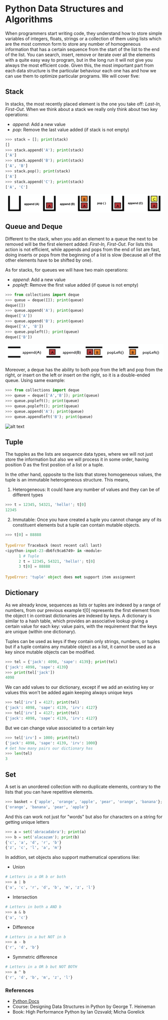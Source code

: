 # Python Data Structures and Algorithms 

When programmers start writing code, they understand how to store simple variables of integers, floats, strings or a collection of them using lists which are the most common form to store any number of homogeneous information that has a certain sequence from the start of the list to the end of the list. You can search, insert, remove or iterate over all the elements with a quite easy way to program, but in the long run it will not give you always the most efficient code.  Given this, the most important part from each data structure is the particular behaviour each one has and how we can use them to optimize particular programs. We will cover five:

## Stack

In stacks, the most recently placed element is the one you take off: *Last-In, First-Out*. When we think about a stack we really only think about two key operations:

- *append*: Add a new value
- *pop*: Remove the last value added (if stack is not empty)

```python
>>> stack = []; print(stack)
[]
>>> stack.append('A'); print(stack)
['A']
>>> stack.append('B'); print(stack)
['A', 'B']
>>> stack.pop(); print(stack)
['A']
>>> stack.append('C'); print(stack)
['A', 'C']
```

![alt text](https://github.com/DeliaDelAguila/Catalog/blob/master/Images/Data%20Structures%20-%20Stack.png "Stack")


## Queue and Deque

Different to the stack, when you add an element to a queue the next to be removed will be the first element added: *First-In, First-Out*. For lists this action is not efficient, while appends and pops from the end of list are fast, doing inserts or pops from the beginning of a list is slow (because all of the other elements have to be shifted by one).

As for stacks, for queues we will have two main operations:

- *append*: Add a new value
- *popleft*: Remove the first value added (if queue is not empty)

```python
>>> from collections import deque
>>> queue = deque([]); print(queue)
deque([])
>>> queue.append('A'); print(queue)
deque(['A'])
>>> queue.append('B'); print(queue)
deque(['A', 'B'])
>>> queue.popleft(); print(queue)
deque(['B'])
```

![alt text](https://github.com/DeliaDelAguila/Catalog/blob/master/Images/Data%20Structures%20-%20Queue.png "Queue")


Moreover, a deque has the ability to both pop from the left and pop from the right, or insert on the left or insert on the right, so it is a double-ended queue. Using same example:

```python
>>> from collections import deque
>>> queue = deque(['A','B']); print(queue)
>>> queue.popleft(); print(queue)
>>> queue.popleft(); print(queue)
>>> queue.append('A'); print(queue)
>>> queue.appendleft('B'); print(queue)
```

![alt text]( "Deque")





## Tuple

The tupples as the lists are sequence data types, where we will not just store the information but also we will process it in some order, having position 0 as the first postion of a list or a tuple. 

 In the other hand, opposite to the lists that stores homogeneous values, the tuple is an immutable heterogeneous structure. This means, 

1. Heterogeneous: It could have any number of values and they can be of different types
```python
>>> t = 12345, 54321, 'hello!'; t[0]
12345
```

2. Immutable: Once you have created a tuple you cannot change any of its constituent elements but a tuple can contain mutable objects.
```python
>>> t[0] = 88888

TypeError Traceback (most recent call last)
<ipython-input-23-db6fc9ca6749> in <module>
      1 # Tuple
      2 t = 12345, 54321, 'hello!'; t[0]
      3 t[0] = 88888

TypeError: 'tuple' object does not support item assignment
```

## Dictionary

As we already know, sequences as lists or tuples are indexed by a range of numbers, from our previous example t[0] represents the first element from the object t in contrast dictionaries are indexed by keys. A dictionary is similar to a hash table, which provides an associative lookup giving a certain value for each key: value pairs, with the requirement that the keys are unique (within one dictionary). 

 Tuples can be used as keys if they contain only strings, numbers, or tuples but if a tuple contains any mutable object as a list, it cannot be used as a key since mutable objects can be modified.
```python
>>> tel = {'jack': 4098, 'sape': 4139}; print(tel)
{'jack': 4098, 'sape': 4139}
>>> print(tel['jack'])
4098
```

We can add values to our dictionary, except if we add an existing key or values this won't be added again keeping always unique keys
```python
>>> tel['irv'] = 4127; print(tel)
{'jack': 4098, 'sape': 4139, 'irv': 4127}
>>> tel['irv'] = 4127; print(tel) 
{'jack': 4098, 'sape': 4139, 'irv': 4127}
```

But we can change value associated to a certain key
```python
>>> tel['irv'] = 1000; print(tel) 
{'jack': 4098, 'sape': 4139, 'irv': 1000}
# Get how many pairs our dictionary has
>>> len(tel)
3
```

## Set

A set is an unordered collection with no duplicate elements, contrary to the lists that you can have repetitive elements.
```python
>>> basket = {'apple', 'orange', 'apple', 'pear', 'orange', 'banana'}; print(basket)                     
{'orange', 'banana', 'pear', 'apple'}
```

And this can work not just for "words" but also for characters on a string for getting unique letters
```python
>>> a = set('abracadabra'); print(a)
>>> b = set('alacazam'); print(b)
{'c', 'a', 'd', 'r', 'b'}
{'z', 'c', 'l', 'a', 'm'}
```

In addtion, set objects also support mathematical operations like:
- Union
```python
# Letters in a OR b or both
>>> a | b                              
{'a', 'c', 'r', 'd', 'b', 'm', 'z', 'l'}
```

- Intersection
```python
# Letters in both a AND b
>>> a & b       
{'a', 'c'}
```

- Difference
```python
# Letters in a but NOT in b
>>> a - b
{'r', 'd', 'b'}
```

- Symmetric difference
```python
# Letters in a OR b but NOT BOTH
>>> a ^ b                              
{'r', 'd', 'b', 'm', 'z', 'l'}
```


### References

- [Python Docs](https://docs.python.org/3/tutorial/datastructures.html)
- Course: Designing Data Structures in Python by George T. Heineman
- Book: High Performance Python by Ian Ozsvald; Micha Gorelick
